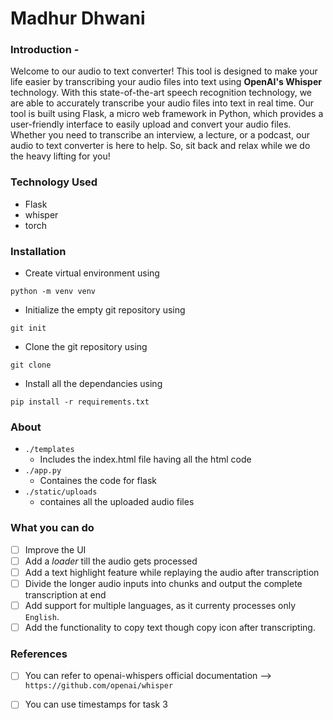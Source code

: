 # Madhur Dhwani

### Introduction -

Welcome to our audio to text converter! This tool is designed to make your life easier by transcribing your audio files into text using <b>OpenAI's Whisper</b> technology. With this state-of-the-art speech recognition technology, we are able to accurately transcribe your audio files into text in real time. Our tool is built using Flask, a micro web framework in Python, which provides a user-friendly interface to easily upload and convert your audio files. Whether you need to transcribe an interview, a lecture, or a podcast, our audio to text converter is here to help. So, sit back and relax while we do the heavy lifting for you!

### Technology Used 
- Flask 
- whisper
- torch 

### Installation 

- Create virtual environment using 
```
python -m venv venv
```
- Initialize the empty git repository using 
```
git init 
```
- Clone the git repository using 
```
git clone 
```
- Install all the dependancies using 
```
pip install -r requirements.txt
```

### About 
- `./templates`
    - Includes the index.html file having all the html code 
- `./app.py` 
    - Containes the code for flask
- `./static/uploads`
    - containes all the uploaded audio files 

### What you can do 

- [ ] Improve the UI 
- [ ] Add a *loader* till the audio gets processed 
- [ ] Add a text highlight feature while replaying the audio after transcription 
- [ ] Divide the longer audio inputs into chunks and output the complete transcription at end
- [ ] Add support for multiple languages, as it currenty processes only `English`.
- [ ] Add the functionality to copy text though copy icon after transcripting.

### References 
- [ ] You can refer to openai-whispers official documentation --> `https://github.com/openai/whisper`

- [ ] You can use timestamps for task 3